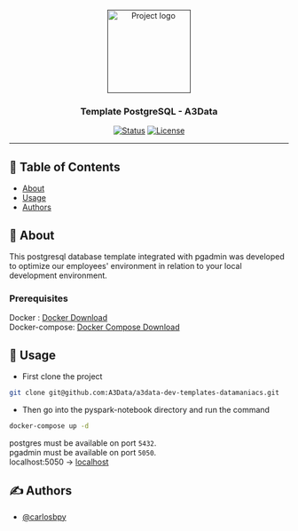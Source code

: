 <p align="center">
  <a href="" rel="noopener">
    <img height=150px src="https://www.resultatec.com.br/wp-content/uploads/2018/06/postgresql-logo.png" alt="Project logo">
 </a>
</p>

<h3 align="center"> Template PostgreSQL - A3Data</h3>

<div align="center">

[![Status](https://img.shields.io/badge/status-active-success.svg)]()
[![License](https://img.shields.io/badge/license-MIT-blue.svg)](/LICENSE)

</div>

---

## 📝 Table of Contents

- [About](#about)
- [Usage](#usage)
- [Authors](#authors)

## 🧐 About <a name = "about"></a>

This postgresql database template integrated with pgadmin was developed to optimize our employees' environment in relation to your local development environment.


### Prerequisites

Docker : [Docker Download](https://www.docker.com/products/docker-desktop) \
Docker-compose: [Docker Compose Download](https://docs.docker.com/compose/install/)


## 🎈 Usage <a name="usage"></a>

- First clone the project
```bash
git clone git@github.com:A3Data/a3data-dev-templates-datamaniacs.git
```
- Then go into the pyspark-notebook directory and run the command
```bash
docker-compose up -d
```
postgres must be available on port `5432`. \
pgadmin must be available on port `5050`. \
localhost:5050 -> [localhost](http://localhost:5050/browser/)

## ✍️ Authors <a name = "authors"></a>

- [@carlosbpy](https://github.com/carlosbpy)
